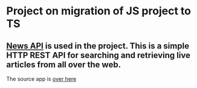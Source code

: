 # Project on migration of JS project to TS

## [News API](https://newsapi.org/) is used in the project. This is a simple HTTP REST API for searching and retrieving live articles from all over the web.

The source app is [over here](https://github.com/Pulya10c/news-JS)
